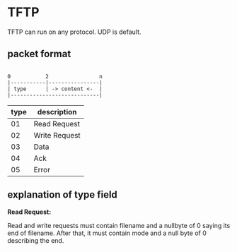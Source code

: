 # TFTP

TFTP can run on any protocol. UDP is default.

## packet format

```

0           2                n
|-----------|----------------|
| type      | -> content <-  |
|----------------------------|

```

| **type** | **description** |
|----------|-----------------|
| 01 | Read Request |
| 02 | Write Request |
| 03 | Data |
| 04 | Ack |
| 05 | Error |

## explanation of type field

**Read Request:**

Read and write requests must contain filename and a nullbyte of 0 saying its end of filename. After that, it must contain mode and a null byte of 0 describing the end.


